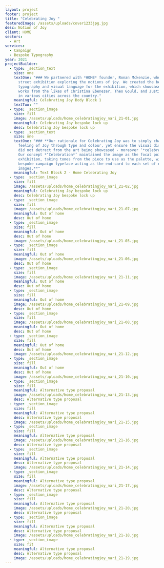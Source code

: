 ```yaml
---
layout: project
footer: project
title: "Celebrating Joy "
featuredImage: /assets/uploads/cover1233jpg.jpg
desc: Notion of Joy
client: HOME
sectors:
  - Art
services:
  - Campaign
  - Bespoke Typography
year: 2021
projectBuilder:
  - type: _section_text
    size: one
    textOne: "### We partnered with *HOME* founder, Ronan Mckenzie, who curated a UK
      street exhibition exploring the notions of joy. We created the bespoke
      typography and visual language for the exhibition, which showcased the
      works from the likes of Christina Ebenezer, Theo Gould, and Justin Akomiah
      in various cities across the country."
    meaningful: Celebrating Joy Body Block 1
    textTwo: ""
  - type: _section_image
    size: fill
    image: /assets/uploads/home_celebratingjoy_nari_21-01.jpg
    meaningful: Celebrating Joy bespoke lock up
    desc: Celebrating Joy bespoke lock up
  - type: _section_text
    size: one
    textOne: "### **Our rationale for Celebrating Joy was to simply channel the
      feeling of Joy through type and colour, yet ensure the visual direction
      did not detract from the art being showcased - moreover ‘*celebrate’* it.
      Our concept *‘Celebration*’ maintained the image as the focal point of the
      exhibition, taking tones from the piece to use as the palette, with the
      bespoke campaign typeface acting as the end-card to each set of duplicated
      images.**"
    meaningful: Text Block 2 - Home Celebrating Joy
  - type: _section_image
    size: fill
    image: /assets/uploads/home_celebratingjoy_nari_21-02.jpg
    meaningful: Celebrating Joy bespoke lock up
    desc: Celebrating Joy bespoke lock up
  - type: _section_image
    size: fill
    image: /assets/uploads/home_celebratingjoy_nari_21-07.jpg
    meaningful: Out of home
    desc: Out of home
  - type: _section_image
    size: fill
    meaningful: Out of home
    desc: Out of home
    image: /assets/uploads/home_celebratingjoy_nari_21-05.jpg
  - type: _section_image
    size: fill
    meaningful: Out of home
    image: /assets/uploads/home_celebratingjoy_nari_21-06.jpg
    desc: Out of home
  - type: _section_image
    size: fill
    image: /assets/uploads/home_celebratingjoy_nari_21-11.jpg
    meaningful: Out of home
    desc: Out of home
  - type: _section_image
    size: fill
    meaningful: Out of home
    image: /assets/uploads/home_celebratingjoy_nari_21-09.jpg
    desc: Out of home
  - type: _section_image
    size: fill
    image: /assets/uploads/home_celebratingjoy_nari_21-08.jpg
    meaningful: Out of home
    desc: Out of home
  - type: _section_image
    size: fill
    meaningful: Out of home
    desc: Out of home
    image: /assets/uploads/home_celebratingjoy_nari_21-12.jpg
  - type: _section_image
    size: fill
    meaningful: Out of home
    desc: Out of home
    image: /assets/uploads/home_celebratingjoy_nari_21-10.jpg
  - type: _section_image
    size: fill
    meaningful: Alternative type proposal
    image: /assets/uploads/home_celebratingjoy_nari_21-13.jpg
    desc: Alternative type proposal
  - type: _section_image
    size: fill
    meaningful: Alternative type proposal
    desc: Alternative type proposal
    image: /assets/uploads/home_celebratingjoy_nari_21-15.jpg
  - type: _section_image
    size: fill
    meaningful: Alternative type proposal
    image: /assets/uploads/home_celebratingjoy_nari_21-16.jpg
    desc: Alternative type proposal
  - type: _section_image
    size: fill
    meaningful: Alternative type proposal
    desc: Alternative type proposal
    image: /assets/uploads/home_celebratingjoy_nari_21-14.jpg
  - type: _section_image
    size: fill
    meaningful: Alternative type proposal
    image: /assets/uploads/home_celebratingjoy_nari_21-17.jpg
    desc: Alternative type proposal
  - type: _section_image
    size: fill
    meaningful: Alternative type proposal
    image: /assets/uploads/home_celebratingjoy_nari_21-20.jpg
    desc: Alternative type proposal
  - type: _section_image
    size: fill
    meaningful: Alternative type proposal
    desc: Alternative type proposal
    image: /assets/uploads/home_celebratingjoy_nari_21-18.jpg
  - type: _section_image
    size: fit
    meaningful: Alternative type proposal
    desc: Alternative type proposal
    image: /assets/uploads/home_celebratingjoy_nari_21-19.jpg
---
```

